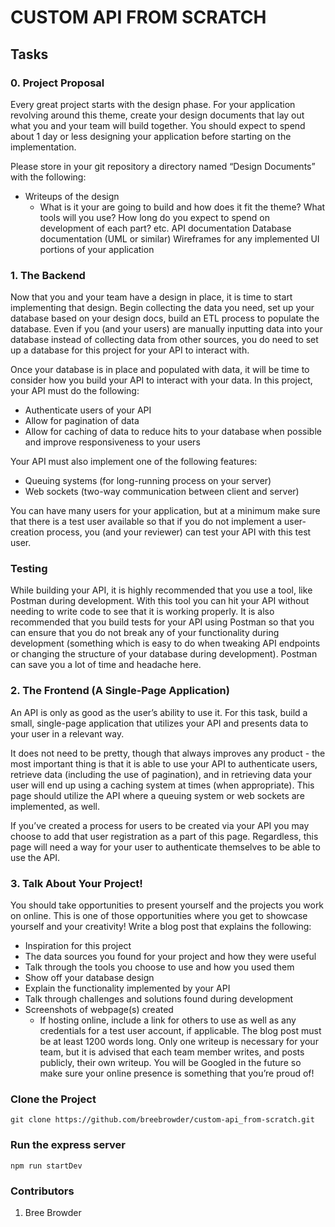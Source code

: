 # CUSTOM API FROM SCRATCH


## Tasks
### 0. Project Proposal

Every great project starts with the design phase. For your application revolving around this theme, create your design documents that lay out what you and your team will build together. You should expect to spend about 1 day or less designing your application before starting on the implementation.

Please store in your git repository a directory named “Design Documents” with the following:

* Writeups of the design
    - What is it your are going to build and how does it fit the theme?
    What tools will you use?
    How long do you expect to spend on development of each part?
    etc.
    API documentation
    Database documentation (UML or similar)
    Wireframes for any implemented UI portions of your application
 
### 1. The Backend

Now that you and your team have a design in place, it is time to start implementing that design. Begin collecting the data you need, set up your database based on your design docs, build an ETL process to populate the database. Even if you (and your users) are manually inputting data into your database instead of collecting data from other sources, you do need to set up a database for this project for your API to interact with.

Once your database is in place and populated with data, it will be time to consider how you build your API to interact with your data. In this project, your API must do the following:

* Authenticate users of your API
* Allow for pagination of data
* Allow for caching of data to reduce hits to your database when possible and improve responsiveness to your users

Your API must also implement one of the following features:

* Queuing systems (for long-running process on your server)
* Web sockets (two-way communication between client and server)

You can have many users for your application, but at a minimum make sure that there is a test user available so that if you do not implement a user-creation process, you (and your reviewer) can test your API with this test user.

### Testing
While building your API, it is highly recommended that you use a tool, like Postman during development. With this tool you can hit your API without needing to write code to see that it is working properly. It is also recommended that you build tests for your API using Postman so that you can ensure that you do not break any of your functionality during development (something which is easy to do when tweaking API endpoints or changing the structure of your database during development). Postman can save you a lot of time and headache here.


 
### 2. The Frontend (A Single-Page Application)

An API is only as good as the user’s ability to use it. For this task, build a small, single-page application that utilizes your API and presents data to your user in a relevant way.

It does not need to be pretty, though that always improves any product - the most important thing is that it is able to use your API to authenticate users, retrieve data (including the use of pagination), and in retrieving data your user will end up using a caching system at times (when appropriate). This page should utilize the API where a queuing system or web sockets are implemented, as well.

If you’ve created a process for users to be created via your API you may choose to add that user registration as a part of this page. Regardless, this page will need a way for your user to authenticate themselves to be able to use the API.

 
### 3. Talk About Your Project!

You should take opportunities to present yourself and the projects you work on online. This is one of those opportunities where you get to showcase yourself and your creativity! Write a blog post that explains the following:

* Inspiration for this project
* The data sources you found for your project and how they were useful
* Talk through the tools you choose to use and how you used them
* Show off your database design
* Explain the functionality implemented by your API
* Talk through challenges and solutions found during development
* Screenshots of webpage(s) created
    - If hosting online, include a link for others to use as well as any credentials for a test user account, if applicable.
The blog post must be at least 1200 words long. Only one writeup is necessary for your team, but it is advised that each team member writes, and posts publicly, their own writeup. You will be Googled in the future so make sure your online presence is something that you’re proud of!


### Clone the Project
```
git clone https://github.com/breebrowder/custom-api_from-scratch.git
```
### Run the express server
```
npm run startDev
```
### Contributors
1. Bree Browder 
